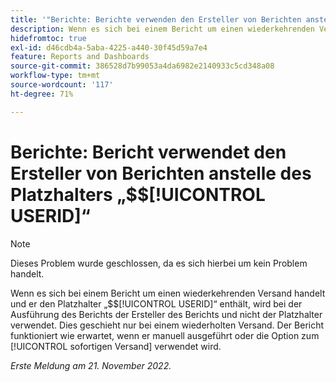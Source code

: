 ```yaml
---
title: '"Berichte: Berichte verwenden den Ersteller von Berichten anstelle des Platzhalters $$USERID'''
description: Wenn es sich bei einem Bericht um einen wiederkehrenden Versand handelt und der Platzhalter $$USERID enthält, wird der Bericht mit dem Ersteller des Berichts und nicht mit dem Platzhalter ausgeführt. Dies geschieht nur bei einem wiederholten Versand. Der Bericht funktioniert wie erwartet, wenn er manuell ausgeführt oder die Option zum sofortigen Versand verwendet wird.
hidefromtoc: true
exl-id: d46cdb4a-5aba-4225-a440-30f45d59a7e4
feature: Reports and Dashboards
source-git-commit: 386528d7b99053a4da6982e2140933c5cd348a08
workflow-type: tm+mt
source-wordcount: '117'
ht-degree: 71%

---
```


# Berichte: Bericht verwendet den Ersteller von Berichten anstelle des Platzhalters „$$[!UICONTROL USERID]“

>[!NOTE]
>
>Dieses Problem wurde geschlossen, da es sich hierbei um kein Problem handelt.

Wenn es sich bei einem Bericht um einen wiederkehrenden Versand handelt und er den Platzhalter „$$[!UICONTROL USERID]“ enthält, wird bei der Ausführung des Berichts der Ersteller des Berichts und nicht der Platzhalter verwendet. Dies geschieht nur bei einem wiederholten Versand. Der Bericht funktioniert wie erwartet, wenn er manuell ausgeführt oder die Option zum [!UICONTROL sofortigen Versand] verwendet wird.

_Erste Meldung am 21. November 2022._
